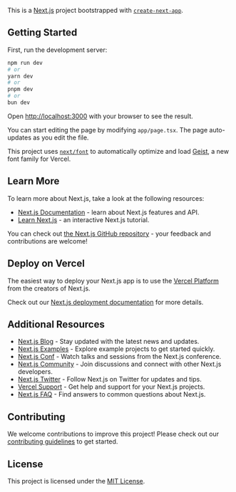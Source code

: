 This is a [Next.js](https://nextjs.org) project bootstrapped with [`create-next-app`](https://nextjs.org/docs/app/api-reference/cli/create-next-app).

## Getting Started

First, run the development server:

```bash
npm run dev
# or
yarn dev
# or
pnpm dev
# or
bun dev
```

Open [http://localhost:3000](http://localhost:3000) with your browser to see the result.

You can start editing the page by modifying `app/page.tsx`. The page auto-updates as you edit the file.

This project uses [`next/font`](https://nextjs.org/docs/app/building-your-application/optimizing/fonts) to automatically optimize and load [Geist](https://vercel.com/font), a new font family for Vercel.

## Learn More

To learn more about Next.js, take a look at the following resources:

- [Next.js Documentation](https://nextjs.org/docs) - learn about Next.js features and API.
- [Learn Next.js](https://nextjs.org/learn) - an interactive Next.js tutorial.

You can check out [the Next.js GitHub repository](https://github.com/vercel/next.js) - your feedback and contributions are welcome!

## Deploy on Vercel

The easiest way to deploy your Next.js app is to use the [Vercel Platform](https://vercel.com/new?utm_medium=default-template&filter=next.js&utm_source=create-next-app&utm_campaign=create-next-app-readme) from the creators of Next.js.

Check out our [Next.js deployment documentation](https://nextjs.org/docs/app/building-your-application/deploying) for more details.

## Additional Resources

- [Next.js Blog](https://nextjs.org/blog) - Stay updated with the latest news and updates.
- [Next.js Examples](https://github.com/vercel/next.js/tree/canary/examples) - Explore example projects to get started quickly.
- [Next.js Conf](https://nextjs.org/conf) - Watch talks and sessions from the Next.js conference.
- [Next.js Community](https://github.com/vercel/next.js/discussions) - Join discussions and connect with other Next.js developers.
- [Next.js Twitter](https://twitter.com/nextjs) - Follow Next.js on Twitter for updates and tips.
- [Vercel Support](https://vercel.com/support) - Get help and support for your Next.js projects.
- [Next.js FAQ](https://nextjs.org/docs/faq) - Find answers to common questions about Next.js.

## Contributing

We welcome contributions to improve this project! Please check out our [contributing guidelines](https://github.com/vercel/next.js/blob/canary/CONTRIBUTING.md) to get started.

## License

This project is licensed under the [MIT License](https://github.com/vercel/next.js/blob/canary/LICENSE).
